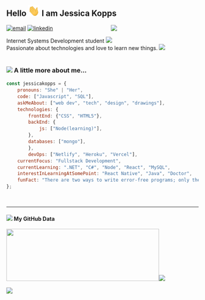 <h2> Hello <img src="https://raw.githubusercontent.com/ABSphreak/ABSphreak/master/gifs/Hi.gif" width="30px"> I am Jessica Kopps </h2>
<img align='right' src="https://media.giphy.com/media/4XXo8A7CIW1lZGgdhm/giphy.gif" width="230">
<a href="mailto:jessicakopps@gmail.com"><img src="https://img.icons8.com/color/96/000000/gmail.png" alt="email" width="38"/></a>
<a href="https://www.linkedin.com/in/jessicakopps"><img src="https://img.icons8.com/color/96/000000/linkedin.png" alt="linkedin" width="38"/></a>

Internet Systems Development student <img src="https://media.giphy.com/media/WUlplcMpOCEmTGBtBW/giphy.gif" width="30"> <br>
Passionate about technologies and love to learn new things. <img src="https://media.giphy.com/media/CjrB9Mo0o4DNC/giphy.gif" width="40"> <br>
<br>


### <img src="https://media.giphy.com/media/aT8qmIcoyPQ1EeB9DK/giphy.gif" width="50"> A little more about me...  

```javascript
const jessicakopps = {
    pronouns: "She" | "Her",
    code: ["Javascript", "SQL"],
    askMeAbout: ["web dev", "tech", "design", "drawings"],
    technologies: {
        frontEnd: {"CSS", "HTML5"},        
        backEnd: {
            js: ["Node(learning)"],
        },        
        databases: ["mongo"],
        },
        devOps: ["Netlify", "Heroku", "Vercel"],
    currentFocus: "Fullstack Development",
    currentLearning: ".NET", "C#", "Node", "React", "MySQL",
    interestInLearningAtSomePoint: "React Native", "Java", "Doctor",    
    funFact: "There are two ways to write error-free programs; only the third one works - Alan J. Perlis"
};
```
<br>

---
#### <img src="https://media.giphy.com/media/U2LqsKYUCXCZp5u2jP/giphy.gif" width="35"> My GitHub Data 

<a href="https://github.com/jessicakopps"><img height="137px" width="400em" src="https://github-readme-stats.vercel.app/api?username=jessicakopps&hide_title=true&hide_border=true&show_icons=true&include_all_commits=true&count_private=true&line_height=26&text_color=000&icon_color=000&bg_color=0,ea6161,ffc64d,fffc4d,52fa5a&theme=graywhite" /><!-- wi*quL3fcV --><img height="137px" src="https://github-readme-stats.vercel.app/api/top-langs/?username=jessicakopps&hide_title=true&hide_border=true&layout=compact&langs_count=6&exclude_repo=comp426,Redventures-Movie-Quotes&text_color=000&icon_color=fff&bg_color=0,52fa5a,4dfcff,c64dff&theme=graywhite" /></a>


![](https://komarev.com/ghpvc/?username=jessicakopps&color=yellow&style=flat-square)

